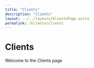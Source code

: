```yaml
---
title: "Clients"
description: "Clients"
layout: ../../layouts/KlientoPage.astro
permalink: /kliento/clients
---
```


# Clients

Welcome to the Clients page
